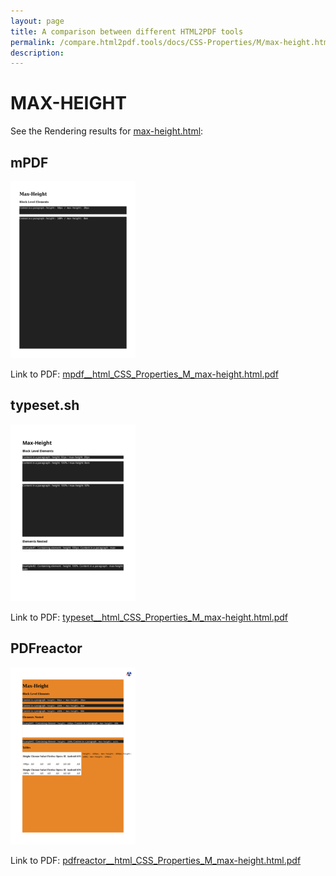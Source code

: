 ```yaml
---
layout: page
title: A comparison between different HTML2PDF tools
permalink: /compare.html2pdf.tools/docs/CSS-Properties/M/max-height.html
description: 
---
```


# MAX-HEIGHT

See the Rendering results for [max-height.html](/html/CSS%20Properties/M/max-height.html):

## mPDF
![](mpdf__html_CSS_Properties_M_max-height.html.png) 

Link to PDF: [mpdf__html_CSS_Properties_M_max-height.html.pdf](mpdf__html_CSS_Properties_M_max-height.html.pdf)

## typeset.sh
![](typeset__html_CSS_Properties_M_max-height.html.png) 

Link to PDF: [typeset__html_CSS_Properties_M_max-height.html.pdf](typeset__html_CSS_Properties_M_max-height.html.pdf)

## PDFreactor
![](pdfreactor__html_CSS_Properties_M_max-height.html.png) 

Link to PDF: [pdfreactor__html_CSS_Properties_M_max-height.html.pdf](pdfreactor__html_CSS_Properties_M_max-height.html.pdf)
